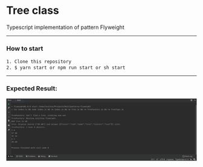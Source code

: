 # Tree class
Typescript implementation of pattern Flyweight

---
### How to start

````
1. Clone this repository
2. $ yarn start or npm run start or sh start 
````
------

### Expected Result:

![illustration](app.png)
